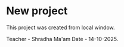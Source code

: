 # New project 

This project was created from local window.

Teacher - Shradha Ma'am
Date - 14-10-2025.